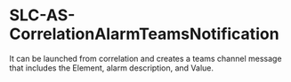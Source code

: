 # SLC-AS-CorrelationAlarmTeamsNotification
It can be launched from correlation and creates a teams channel message that includes the Element, alarm description, and Value.
